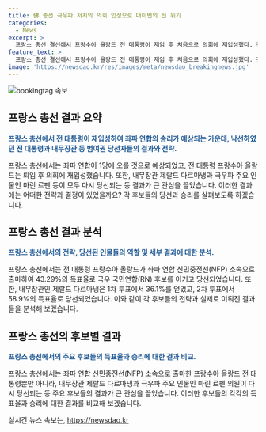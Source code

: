 ```yaml
---
title: 佛 총선 극우파 저지의 의회 입성으로 대이변의 선 위기
categories:
  - News
excerpt: >
  프랑스 총선 결선에서 프랑수아 올랑드 전 대통령이 재임 후 처음으로 의회에 재입성했다. 전직 대통령의 재출마는 이례적이지만 극우파의 위협으로 인해 예외적인 결정을 내린 것으로 설명했다. 민주주의 활성화와 부유세 재도입 등을 공약으로 내걸었으며, 좌파 연합의 승리로 총리 등 범여권 당선자들도 나란히 당선되었다. 그러나 마린 르펜 의원의 친언니가 낙선하여 이목을 끌었다.
feature_text: >
  프랑스 총선 결선에서 프랑수아 올랑드 전 대통령이 재임 후 처음으로 의회에 재입성했다. 전직 대통령의 재출마는 이례적이지만 극우파의 위협으로 인해 예외적인 결정을 내린 것으로 설명했다. 민주주의 활성화와 부유세 재도입 등을 공약으로 내걸었으며, 좌파 연합의 승리로 총리 등 범여권 당선자들도 나란히 당선되었다. 그러나 마린 르펜 의원의 친언니가 낙선하여 이목을 끌었다.
image: 'https://newsdao.kr/res/images/meta/newsdao_breakingnews.jpg'
---
```


<p><img src="https://newsdao.kr/res/images/meta/newsdao_breakingnews.jpg" alt="bookingtag 속보" /></p>

<h2 data-ke-size="size26">프랑스 총선 결과 요약</h2>

<p  data-ke-size="size16"><b><span style="color: #1a5490;">프랑스 총선에서 전 대통령이 재입성하여 좌파 연합의 승리가 예상되는 가운데, 낙선하였던 전 대통령과 내무장관 등 범여권 당선자들의 결과와 전략.</span></b></p>

<p>프랑스 총선에서는 좌파 연합이 1당에 오를 것으로 예상되었고, 전 대통령 프랑수아 올랑드는 퇴임 후 의회에 재입성했습니다. 또한, 내무장관 제랄드 다르마냉과 극우파 주요 인물인 마린 르펜 등이 모두 다시 당선되는 등 결과가 큰 관심을 끌었습니다. 이러한 결과에는 어떠한 전략과 결정이 있었을까요? 각 후보들의 당선과 승리를 살펴보도록 하겠습니다.</p>

<h2 data-ke-size="size26">프랑스 총선 결과 분석</h2>

<p data-ke-size="size16"><b><span style="color: #1a5490;">프랑스 총선에서의 전략, 당선된 인물들의 역할 및 세부 결과에 대한 분석.</span></b></p>

<p>프랑스 총선에서는 전 대통령 프랑수아 올랑드가 좌파 연합 신민중전선(NFP) 소속으로 출마하여 43.29%의 득표율로 극우 국민연합(RN) 후보를 이기고 당선되었습니다. 또한, 내무장관인 제랄드 다르마냉은 1차 투표에서 36.1%를 얻었고, 2차 투표에서 58.9%의 득표율로 당선되었습니다. 이와 같이 각 후보들의 전략과 실제로 이뤄진 결과들을 분석해 보겠습니다.</p>

<h2 data-ke-size="size26">프랑스 총선의 후보별 결과</h2>

<p data-ke-size="size16"><b><span style="color: #1a5490;">프랑스 총선에서의 주요 후보들의 득표율과 승리에 대한 결과 비교.</span></b></p>

<p>프랑스 총선에서는 좌파 연합 신민중전선(NFP) 소속으로 출마한 프랑수아 올랑드 전 대통령뿐만 아니라, 내무장관 제랄드 다르마냉과 극우파 주요 인물인 마린 르펜 의원이 다시 당선되는 등 주요 후보들의 결과가 큰 관심을 끌었습니다. 이러한 후보들의 각각의 득표율과 승리에 대한 결과를 비교해 보겠습니다. </p>
실시간 뉴스 속보는, <a href="https://newsdao.kr" rel="dofollow">https://newsdao.kr</a>


